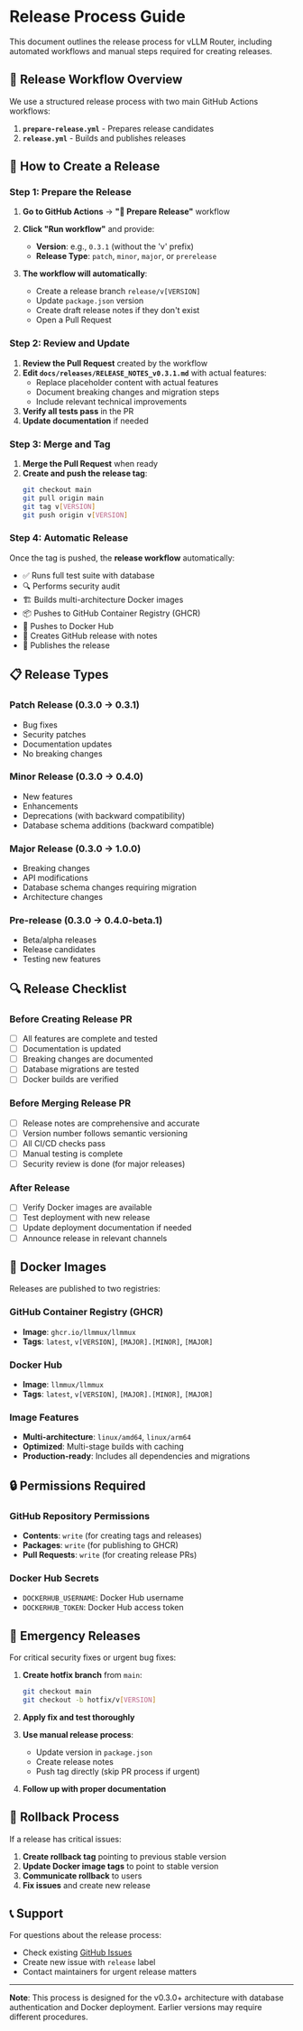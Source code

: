 # Release Process Guide

This document outlines the release process for vLLM Router, including automated workflows and manual steps required for creating releases.

## 🔄 Release Workflow Overview

We use a structured release process with two main GitHub Actions workflows:

1. **`prepare-release.yml`** - Prepares release candidates
2. **`release.yml`** - Builds and publishes releases

## 🚀 How to Create a Release

### Step 1: Prepare the Release

1. **Go to GitHub Actions** → **"🔖 Prepare Release"** workflow
2. **Click "Run workflow"** and provide:
   - **Version**: e.g., `0.3.1` (without the 'v' prefix)
   - **Release Type**: `patch`, `minor`, `major`, or `prerelease`

3. **The workflow will automatically**:
   - Create a release branch `release/v[VERSION]`
   - Update `package.json` version
   - Create draft release notes if they don't exist
   - Open a Pull Request

### Step 2: Review and Update

1. **Review the Pull Request** created by the workflow
2. **Edit `docs/releases/RELEASE_NOTES_v0.3.1.md`** with actual features:
   - Replace placeholder content with actual features
   - Document breaking changes and migration steps
   - Include relevant technical improvements
3. **Verify all tests pass** in the PR
4. **Update documentation** if needed

### Step 3: Merge and Tag

1. **Merge the Pull Request** when ready
2. **Create and push the release tag**:
   ```bash
   git checkout main
   git pull origin main
   git tag v[VERSION]
   git push origin v[VERSION]
   ```

### Step 4: Automatic Release

Once the tag is pushed, the **release workflow** automatically:
- ✅ Runs full test suite with database
- 🔍 Performs security audit
- 🏗️ Builds multi-architecture Docker images
- 📦 Pushes to GitHub Container Registry (GHCR)
- 🐳 Pushes to Docker Hub
- 📝 Creates GitHub release with notes
- 🎉 Publishes the release

## 📋 Release Types

### Patch Release (0.3.0 → 0.3.1)
- Bug fixes
- Security patches
- Documentation updates
- No breaking changes

### Minor Release (0.3.0 → 0.4.0)
- New features
- Enhancements
- Deprecations (with backward compatibility)
- Database schema additions (backward compatible)

### Major Release (0.3.0 → 1.0.0)
- Breaking changes
- API modifications
- Database schema changes requiring migration
- Architecture changes

### Pre-release (0.3.0 → 0.4.0-beta.1)
- Beta/alpha releases
- Release candidates
- Testing new features

## 🔍 Release Checklist

### Before Creating Release PR
- [ ] All features are complete and tested
- [ ] Documentation is updated
- [ ] Breaking changes are documented
- [ ] Database migrations are tested
- [ ] Docker builds are verified

### Before Merging Release PR
- [ ] Release notes are comprehensive and accurate
- [ ] Version number follows semantic versioning
- [ ] All CI/CD checks pass
- [ ] Manual testing is complete
- [ ] Security review is done (for major releases)

### After Release
- [ ] Verify Docker images are available
- [ ] Test deployment with new release
- [ ] Update deployment documentation if needed
- [ ] Announce release in relevant channels

## 🐳 Docker Images

Releases are published to two registries:

### GitHub Container Registry (GHCR)
- **Image**: `ghcr.io/llmmux/llmmux`
- **Tags**: `latest`, `v[VERSION]`, `[MAJOR].[MINOR]`, `[MAJOR]`

### Docker Hub
- **Image**: `llmmux/llmmux`
- **Tags**: `latest`, `v[VERSION]`, `[MAJOR].[MINOR]`, `[MAJOR]`

### Image Features
- **Multi-architecture**: `linux/amd64`, `linux/arm64`
- **Optimized**: Multi-stage builds with caching
- **Production-ready**: Includes all dependencies and migrations

## 🔒 Permissions Required

### GitHub Repository Permissions
- **Contents**: `write` (for creating tags and releases)
- **Packages**: `write` (for publishing to GHCR)
- **Pull Requests**: `write` (for creating release PRs)

### Docker Hub Secrets
- `DOCKERHUB_USERNAME`: Docker Hub username
- `DOCKERHUB_TOKEN`: Docker Hub access token

## 🚨 Emergency Releases

For critical security fixes or urgent bug fixes:

1. **Create hotfix branch** from `main`:
   ```bash
   git checkout main
   git checkout -b hotfix/v[VERSION]
   ```

2. **Apply fix and test thoroughly**

3. **Use manual release process**:
   - Update version in `package.json`
   - Create release notes
   - Push tag directly (skip PR process if urgent)

4. **Follow up with proper documentation**

## 🔄 Rollback Process

If a release has critical issues:

1. **Create rollback tag** pointing to previous stable version
2. **Update Docker image tags** to point to stable version
3. **Communicate rollback** to users
4. **Fix issues** and create new release

## 📞 Support

For questions about the release process:
- Check existing [GitHub Issues](https://github.com/llmmux/llmmux/issues)
- Create new issue with `release` label
- Contact maintainers for urgent release matters

---

**Note**: This process is designed for the v0.3.0+ architecture with database authentication and Docker deployment. Earlier versions may require different procedures.
